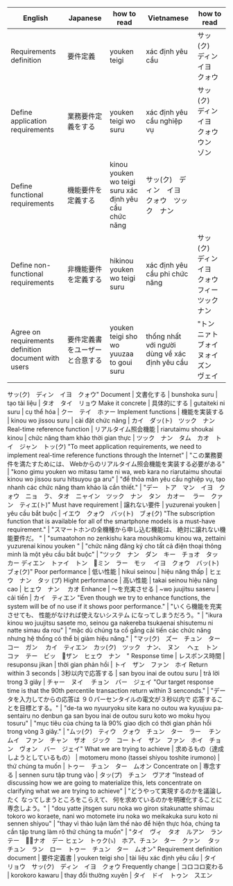 English | Japanese | how to read | Vietnamese | how to read
--- | --- | --- | --- | --- 
Requirements definition | 要件定義 | youken teigi | xác định yêu cầu | サッ(ク)　ディン　イヨ　クォウ
Define application requirements | 業務要件定義をする | youken teigi wo suru | xác định yêu cầu  nghiệp vụ | サッ(ク)　ディン　イヨ　クォウ　ウン　ゾン
Define functional requirements | 機能要件を定義する | kinou youken wo teigi suru	xác định yêu cầu chức năng | サッ(ク)　ディン　イヨ　クォウ　ツック　ナン
Define non-functional requirements | 非機能要件を定義する | hikinou youken wo teigi suru | xác định yêu cầu phi chức năng | サッ(ク)　ディン　イヨ　クォウ　フィー　ツック　ナン
Agree on requirements definition document with users | 要件定義書をユーザーと合意する | youken teigi sho wo yuuzaa to goui suru | thống nhất với người dùng về xác định yêu cầu | "トン　ニァト　ブォイ　ヌォイ　ズン　ヴェイ　
サッ(ク)　ディン　イヨ　クォウ"
Document | 文書化する | bunshoka suru | tạo tài liệu | タオ　タイ　リョウ
Make it concrete | 具体的にする | gutaiteki ni suru | cụ thể hóa | クー　テイ　ホァー
Implement functions | 機能を実装する | kinou wo jissou suru | cài đặt chức năng | カイ　ダッ(ト)　ツック　ナン
Real-time reference function | リアルタイム照会機能 | riarutaimu shoukai kinou | chức năng tham khảo thời gian thực | ツック　ナン　タム　カオ　トイ　ジャン　トッ(ク)
"To meet application requirements, we need to implement 
real-time reference functions through the Internet" | "この業務要件を満たすためには、 
Webからのリアルタイム照会機能を実装する必要がある" | "kono gimu youken wo mitasu tame ni wa, web kara no 
riarutaimu shoutai kinou wo jissou suru hitsuyou ga aru" | "để thỏa mãn yêu cầu nghiệp vụ, 
tạo nhanh các chức năng tham khảo là cần thiết." | "デー　トア　マン　イヨ　クォウ　ニョ　ゔ、
タオ　ニャイン　ツック　ナン　タン　カオー　
ラー　クァン　ティエ(ト)"
Must have requirement | 譲れない要件 | yuzurenai youken | yêu cầu bắt buộc | イエウ　クォウ　バッ(ト)　ブォ(ク)
"The subscription function that is available for all 
of the smartphone models is a must-have requirement." | "スマートホンの全機種から申し込む機能は、
絶対に譲れない機能要件だ。 " | "sumaatohon no zenkishu kara moushikomu kinou wa, 
zettaini yuzurenai kinou youken 
" | "chức năng đăng ký cho tất cả điện thoại thông minh 
là một yêu cầu bắt buộc" | "ツック　ナン　ダン　キー　チョオ　タッ　カー
ディエン　トァイ　トン　ミン　ラー　モッ　
イヨ　クォウ　バッ(ト)　ブォ(ク)"
Poor performance | 低い性能 | hikui seinou | hiệu năng thấp | ヒェウ　ナン　タッ (プ)
Hight performance | 高い性能 | takai seinou	hiệu năng cao | ヒェウ　ナン　 カオ
Enhance	| 〜を充実させる | ~wo juujitsu saseru | cải tiến | カイ　ティエン
"Even though we try to enhance functions, the system 
will be of no use if it shows poor performance." | "いくら機能を充実させても、
性能がなければ使えないシステム
になってしまうだろう。" | "ikura kinou wo juujitsu sasete mo, seinou ga 
nakereba tsukaenai shisutemu ni natte simau da rou" | "mặc dù chúng ta cố gắng cải tiến các chức năng 
nhưng hệ thống có thể bị giảm hiệu năng." | "マッ(ク)　ズー　チュン　ター　コー　ガン　
カイ　ティエン　カッ(ク)　ツック　ナン、　ヌン　
へェ　トン　コァ　テー　ビッ　ザン　ヒェウ　ナン　"
Response time | レスポンス時間 | resuponsu jikan | thời gian phản hồi | トイ　ザン　ファン　ホイ
Return within 3 seconds | 3秒以内で応答する | san byou inai de outou suru | trả lời trong 3 giây | チャー　ヌイ　 チョン　バー　ジェイ
"Our target response time is that the 
90th percentile transaction return within 3 senconds." | "データを入力してからの応答は
９０パーセンタイルの電文が３秒以内で
応答することを目標とする。" | "de-ta wo nyuuryoku site kara no outou wa kyuujuu 
pa-sentairu no denbun ga san byou inai de outou suru koto 
wo moku hyou tosuru" | "mục tiêu của chúng ta là 90% giao dịch 
có thời gian phản hồi trong vòng 3 giây." | "ムッ(ク)　ティウ　クォウ　チュン　ター　ラー　
チン　ムイ　ファン　チャン　ザオ　ジック　コー
トイ　ザン　ファン　ホイ　チョン　ヴォン　バー　ジェイ"
What we are trying to achieve | 求めるもの（達成しようとしているもの） | motomeru mono (tassei shiyou toshite irumono) | thứ chúng ta muốn | トゥー　チュン　ター　ムオン
Concentrate on | 専念する | sennen suru	tập trung vào | タッ(プ)　チュン　ヴアオ
"Instead of discussing how we are going to materialize 
this, lets concentrate on clarifying what 
we are trying to achieve" | "どうやって実現するのかを議論したく
なってしまうところをこらえて、
何を求めているのかを明確化することに専念しよう。" | "dou yatte jitsgen suru noka wo giron sitakunatte shimau 
tokoro wo koraete, nani wo motomete iru noka wo meikakuka
suru koto ni sennen shiyou" | "thay vì thảo luận làm thế nào để hiện thực hóa, 
chúng ta cần tập trung làm rõ 
thứ chúng ta muốn" | "タイ　ヴィ　タオ　ルアン　ラン　テー　ナオ　デー
ヒェン　トゥク(⤵︎)　ホア、チュン　ター　クァン　
タッ　チュン　ラン　ロー　トゥー　チュン　ター　ムオン"
Requirement definition document | 要件定義書 | youken teigi sho | tài liệu xác định yêu cầu | タイ　リョウ　サッ(ク)　ディン　イヨ　クォウ
Frequently change | コロコロ変わる | korokoro kawaru | thay đổi thường xuyên | タイ　ドイ　トゥン　スエン